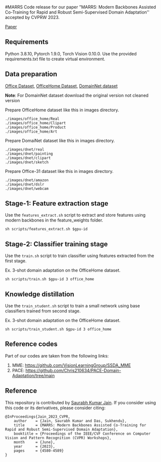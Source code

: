 #MARRS
Code release for our paper "MARRS: Modern Backbones Assisted Co-Training for Rapid and Robust Semi-Supervised Domain Adaptation'' accepted by CVPRW 2023.

[Paper](https://openaccess.thecvf.com/content/CVPR2023W/ECV/html/Jain_MARRS_Modern_Backbones_Assisted_Co-Training_for_Rapid_and_Robust_Semi-Supervised_CVPRW_2023_paper.html) 

## Requirements
Python 3.8.10, Pytorch 1.9.0, Torch Vision 0.10.0. Use the provided requirements.txt file to create virtual environment.

## Data preparation
[Office Dataset](https://drive.google.com/file/d/0B4IapRTv9pJ1WGZVd1VDMmhwdlE/view?pli=1&resourcekey=0-gNMHVtZfRAyO_t2_WrOunA),
[OfficeHome Dataset](http://hemanthdv.org/OfficeHome-Dataset/), [DomainNet dataset](http://ai.bu.edu/M3SDA/)

**Note**: For DomainNet dataset download the original version not cleaned version

Prepare OfficeHome dataset like this in images directory.
```
./images/office_home/Real
./images/office_home/Clipart
./images/office_home/Product
./images/office_home/Art
```

Prepare DomaiNet dataset like this in images directory.
```
./images/dnet/real
./images/dnet/painting
./images/dnet/clipart
./images/dnet/sketch
```

Prepare Office-31 dataset like this in images directory.
```
./images/dnet/amazon
./images/dnet/dslr
./images/dnet/webcam
```

## Stage-1: Feature extraction stage

Use the `features_extract.sh` script to extract and store features using modern backbones in the feature_weights folder.

```
sh scripts/features_extract.sh $gpu-id 
```

## Stage-2: Classifier training stage

Use the `train.sh` script to train classifier using features extracted from the first stage.

Ex. 3-shot domain adaptation on the OfficeHome dataset.

```
sh scripts/train.sh $gpu-id 3 office_home 
```

## Knowledge distillation 

Use the `train_student.sh` script to train a small network using base classifiers trained from second stage.

Ex. 3-shot domain adaptation on the OfficeHome dataset.

```
sh scripts/train_student.sh $gpu-id 3 office_home 
```

## Reference codes
Part of our codes are taken from the following links:
1. MME: https://github.com/VisionLearningGroup/SSDA_MME
2. PACE: https://github.com/Chris210634/PACE-Domain-Adaptation/tree/main

## Reference
This repository is contributed by [Saurabh Kumar Jain](http://www.cse.iitm.ac.in/profile.php?arg=Mjc4MQ==).
If you consider using this code or its derivatives, please consider citing:

```
@InProceedings{Jain_2023_CVPR,
    author    = {Jain, Saurabh Kumar and Das, Sukhendu},
    title     = {MARRS: Modern Backbones Assisted Co-Training for Rapid and Robust Semi-Supervised Domain Adaptation},
    booktitle = {Proceedings of the IEEE/CVF Conference on Computer Vision and Pattern Recognition (CVPR) Workshops},
    month     = {June},
    year      = {2023},
    pages     = {4580-4589}
}

```